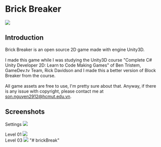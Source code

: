 # Brick Breaker
<img src="https://i.imgur.com/XQiy1id.png"> </br>
## Introduction
Brick Breaker is an open source 2D game made with engine Unity3D.</br></br>
I made this game while I was studying the Unity3D course "Complete C# Unity Developer 2D: Learn to Code Making Games" of Ben Tristem, GameDev.tv Team, Rick Davidson and I made this a better version of Block Breaker from the course. </br> </br>
All game assets are free to use, I'm pretty sure about that. Anyway, if there is any issue with copyright, please contact me at son.nguyen2912@hcmut.edu.vn.
## Screenshots

Settings
<img src="https://i.imgur.com/YrLe81r.png">

Level 01
<img src="https://i.imgur.com/Tf30xuE.png">
</br>
Level 03
<img src="https://i.imgur.com/Inubi69.png">
"# brickBreak" 
